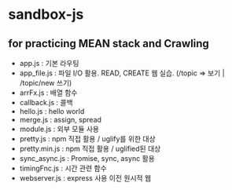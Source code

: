 # sandbox-js

## for practicing MEAN stack and Crawling

- app.js : 기본 라우팅
- app_file.js : 파일 I/O 활용. READ, CREATE 웹 실습. (/topic => 보기 | /topic/new 쓰기)
- arrFx.js : 배열 함수
- callback.js : 콜백
- hello.js : hello world
- merge.js : assign, spread
- module.js : 외부 모듈 사용
- pretty.js : npm 직접 활용 / uglify를 위한 대상
- pretty.min.js : npm 직접 활용 / uglified된 대상
- sync_async.js : Promise, sync, async 활용
- timingFnc.js : 시간 관련 함수
- webserver.js : express 사용 이전 원시적 웹
